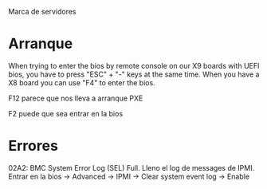 Marca de servidores

# Arranque
When trying to enter the bios by remote console on our X9 boards with UEFI bios, you have to press "ESC" + "-" keys at the same time. When you have a X8 board you can use "F4" to enter the bios.

F12 parece que nos lleva a arranque PXE

F2 puede que sea entrar en la bios



# Errores
02A2: BMC System Error Log (SEL) Full.
Lleno el log de messages de IPMI. Entrar en la bios -> Advanced -> IPMI -> Clear system event log -> Enable
